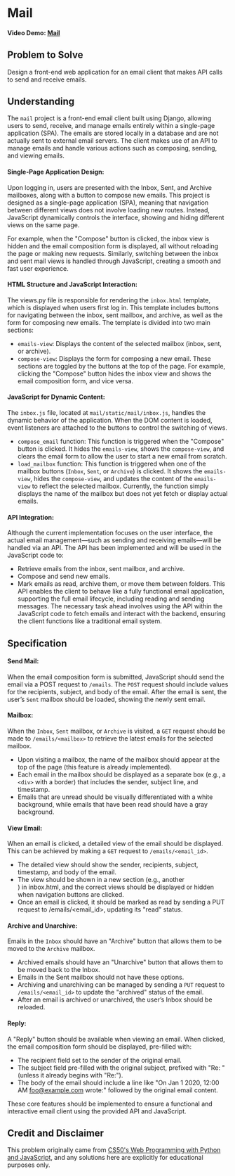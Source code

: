 # Mail

#### Video Demo: [Mail](https://youtu.be/43K_QcsnSEs)

## Problem to Solve

Design a front-end web application for an email client that makes API calls to send and receive emails.

## Understanding

The `mail` project is a front-end email client built using Django, allowing users to send, receive, and manage emails entirely within a single-page application (SPA). The emails are stored locally in a database and are not actually sent to external email servers. The client makes use of an API to manage emails and handle various actions such as composing, sending, and viewing emails.

#### Single-Page Application Design:

Upon logging in, users are presented with the Inbox, Sent, and Archive mailboxes, along with a button to compose new emails. This project is designed as a single-page application (SPA), meaning that navigation between different views does not involve loading new routes. Instead, JavaScript dynamically controls the interface, showing and hiding different views on the same page.

For example, when the "Compose" button is clicked, the inbox view is hidden and the email composition form is displayed, all without reloading the page or making new requests. Similarly, switching between the inbox and sent mail views is handled through JavaScript, creating a smooth and fast user experience.

#### HTML Structure and JavaScript Interaction:

The views.py file is responsible for rendering the `inbox.html` template, which is displayed when users first log in. This template includes buttons for navigating between the inbox, sent mailbox, and archive, as well as the form for composing new emails. The template is divided into two main sections:
* `emails-view`: Displays the content of the selected mailbox (inbox, sent, or archive).
* `compose-view`: Displays the form for composing a new email.
These sections are toggled by the buttons at the top of the page. For example, clicking the "Compose" button hides the inbox view and shows the email composition form, and vice versa.

#### JavaScript for Dynamic Content:

The `inbox.js` file, located at `mail/static/mail/inbox.js`, handles the dynamic behavior of the application. When the DOM content is loaded, event listeners are attached to the buttons to control the switching of views.
* `compose_email` function: This function is triggered when the "Compose" button is clicked. It hides the `emails-view`, shows the `compose-view`, and clears the email form to allow the user to start a new email from scratch.
* `load_mailbox` function: This function is triggered when one of the mailbox buttons (`Inbox`, `Sent`, or `Archive`) is clicked. It shows the `emails-view`, hides the `compose-view`, and updates the content of the `emails-view` to reflect the selected mailbox. Currently, the function simply displays the name of the mailbox but does not yet fetch or display actual emails.

#### API Integration:

Although the current implementation focuses on the user interface, the actual email management—such as sending and receiving emails—will be handled via an API. The API has been implemented and will be used in the JavaScript code to:
* Retrieve emails from the inbox, sent mailbox, and archive.
* Compose and send new emails.
* Mark emails as read, archive them, or move them between folders.
This API enables the client to behave like a fully functional email application, supporting the full email lifecycle, including reading and sending messages. The necessary task ahead involves using the API within the JavaScript code to fetch emails and interact with the backend, ensuring the client functions like a traditional email system.

## Specification

#### Send Mail:

When the email composition form is submitted, JavaScript should send the email via a POST request to `/emails`.
The `POST` request should include values for the recipients, subject, and body of the email.
After the email is sent, the user’s `Sent` mailbox should be loaded, showing the newly sent email.

#### Mailbox:

When the `Inbox`, `Sent` mailbox, or `Archive` is visited, a `GET` request should be made to `/emails/<mailbox>` to retrieve the latest emails for the selected mailbox.
* Upon visiting a mailbox, the name of the mailbox should appear at the top of the page (this feature is already implemented).
* Each email in the mailbox should be displayed as a separate box (e.g., a `<div>` with a border) that includes the sender, subject line, and timestamp.
* Emails that are unread should be visually differentiated with a white background, while emails that have been read should have a gray background.

#### View Email:

When an email is clicked, a detailed view of the email should be displayed. This can be achieved by making a `GET` request to `/emails/<email_id>`.
* The detailed view should show the sender, recipients, subject, timestamp, and body of the email.
* The view should be shown in a new section (e.g., another <div>) in inbox.html, and the correct views should be displayed or hidden when navigation buttons are clicked.
* Once an email is clicked, it should be marked as read by sending a PUT request to /emails/<email_id>, updating its "read" status.

#### Archive and Unarchive:

Emails in the `Inbox` should have an "Archive" button that allows them to be moved to the `Archive` mailbox.
* Archived emails should have an "Unarchive" button that allows them to be moved back to the Inbox.
* Emails in the Sent mailbox should not have these options.
* Archiving and unarchiving can be managed by sending a `PUT` request to `/emails/<email_id>` to update the "archived" status of the email.
* After an email is archived or unarchived, the user’s Inbox should be reloaded.

#### Reply:

A "Reply" button should be available when viewing an email. When clicked, the email composition form should be displayed, pre-filled with:
* The recipient field set to the sender of the original email.
* The subject field pre-filled with the original subject, prefixed with "Re: " (unless it already begins with "Re:").
* The body of the email should include a line like "On Jan 1 2020, 12:00 AM foo@example.com wrote:" followed by the original email content.

These core features should be implemented to ensure a functional and interactive email client using the provided API and JavaScript.

## Credit and Disclaimer

This problem originally came from [CS50's Web Programming with Python and JavaScript](https://cs50.harvard.edu/web/2020/projects/3/mail/), and any solutions here are explicitly for educational purposes only. 
